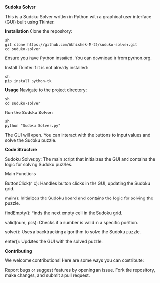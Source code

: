 **Sudoku Solver**

This is a Sudoku Solver written in Python with a graphical user interface (GUI) built using Tkinter.

**Installation**
Clone the repository:

    sh
    git clone https://github.com/Abhishek-M-29/suduko-solver.git
    cd suduko-solver

Ensure you have Python installed. You can download it from python.org.

Install Tkinter if it is not already installed:

    sh
    pip install python-tk

**Usage**
Navigate to the project directory:

    sh
    cd suduko-solver


Run the Sudoku Solver:

    sh
    python "Sudoku Solver.py"

    
The GUI will open. You can interact with the buttons to input values and solve the Sudoku puzzle.

**Code Structure**

Sudoku Solver.py: The main script that initializes the GUI and contains the logic for solving Sudoku puzzles.

Main Functions

 ButtonClick(r, c): Handles button clicks in the GUI, updating the Sudoku grid.
 
 main(): Initializes the Sudoku board and contains the logic for solving the puzzle.
 
 findEmpty(): Finds the next empty cell in the Sudoku grid.
 
 valid(num, pos): Checks if a number is valid in a specific position.
 
 solve(): Uses a backtracking algorithm to solve the Sudoku puzzle.
 
 enter(): Updates the GUI with the solved puzzle.
 
**Contributing**

We welcome contributions! Here are some ways you can contribute:

Report bugs or suggest features by opening an issue.
Fork the repository, make changes, and submit a pull request.
